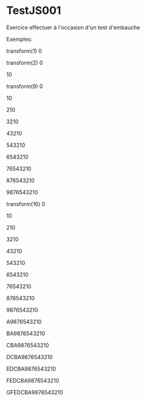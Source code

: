 # TestJS001
Exercice effectuer à l'occasion d'un test d'embauche

Exemples:

transform(1)
0

transform(2)
0

10

transform(9)
0

10

210

3210

43210

543210

6543210

76543210

876543210

9876543210

transform(16)
0

10

210

3210

43210

543210

6543210

76543210

876543210

9876543210

A9876543210

BA9876543210

CBA9876543210

DCBA9876543210

EDCBA9876543210

FEDCBA9876543210

GFEDCBA9876543210


